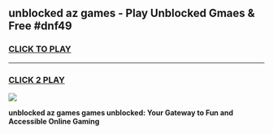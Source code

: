 
## unblocked az games - Play Unblocked Gmaes & Free #dnf49
<h3>
<a href="https://news.freeplayer.one?title=unblocked_az_games&ref=24F">CLICK TO PLAY</a></h3>
<hr>

<h3>
<a href="https://news.freeplayer.one?title=unblocked_az_games&ref=24F">CLICK 2 PLAY</a>
  
</h3>

<a href="https://news.freeplayer.one?title=unblocked_az_games&ref=24F/"><img src="https://clearcache.store/games.png"></a>


**unblocked az games games unblocked: Your Gateway to Fun and Accessible Online Gaming**
